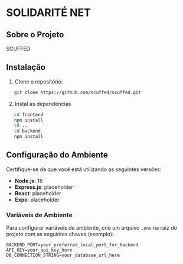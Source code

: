 # SOLIDARITÉ NET

## Sobre o Projeto
SCUFFED

## Instalação

1. Clone o repositório:

```bash
   git clone https://github.com/scuffed/scuffed.git
````


2. Instal as dependencias

```bash
   cd frontend
   npm install
   cd ..
   cd backend
   npm install
````



## Configuração do Ambiente

Certifique-se de que você está utilizando as seguintes versões:

- **Node.js**: 16
- **Express.js**: placeholder
- **React**: placeholder
- **Expo**: placeholder

### Variáveis de Ambiente

Para configurar variáveis de ambiente, crie um arquivo `.env` na raiz do projeto com as seguintes chaves (exemplo):

```plaintext
BACKEND_PORT=your_preferred_local_port_for_backend
API_KEY=your_api_key_here
DB_CONNECTION_STRING=your_database_url_here
```

